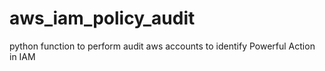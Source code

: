 # aws_iam_policy_audit
python function to perform audit aws accounts to identify Powerful Action in IAM 
